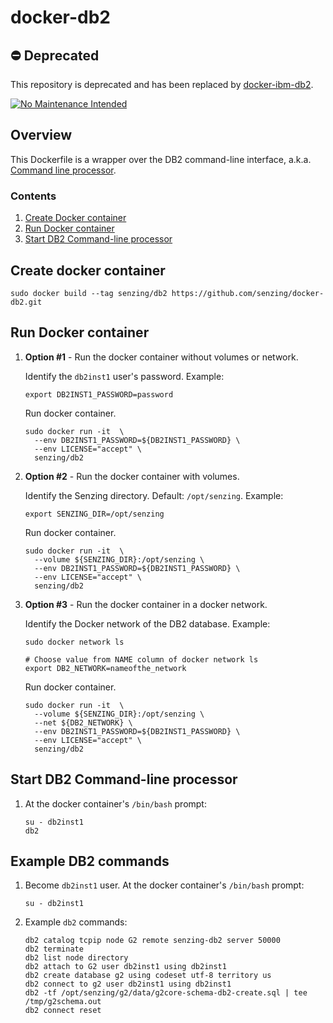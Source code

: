 # docker-db2

## :no_entry: Deprecated

This repository is deprecated and has been replaced by
[docker-ibm-db2](https://github.com/Senzing/docker-ibm-db2).

[![No Maintenance Intended](http://unmaintained.tech/badge.svg)](http://unmaintained.tech/)

## Overview

This Dockerfile is a wrapper over the DB2 command-line interface,
a.k.a. [Command line processor](https://www.ibm.com/support/knowledgecenter/en/SSEPGG_11.1.0/com.ibm.db2.luw.admin.cmd.doc/doc/r0010409.html).

### Contents

1. [Create Docker container](#create-docker-container)
1. [Run Docker container](#run-docker-container)
1. [Start DB2 Command-line processor](start-db2-command-line-processor)

## Create docker container

```console
sudo docker build --tag senzing/db2 https://github.com/senzing/docker-db2.git
```

## Run Docker container

1. **Option #1** - Run the docker container without volumes or network.

    Identify the `db2inst1` user's password.
    Example:

    ```console
    export DB2INST1_PASSWORD=password
    ```

    Run docker container.

    ```console
    sudo docker run -it  \
      --env DB2INST1_PASSWORD=${DB2INST1_PASSWORD} \
      --env LICENSE="accept" \
      senzing/db2
    ```

1. **Option #2** - Run the docker container with volumes.

    Identify the Senzing directory.
    Default: `/opt/senzing`.
    Example:

    ```console
    export SENZING_DIR=/opt/senzing
    ```

    Run docker container.

    ```console
    sudo docker run -it  \
      --volume ${SENZING_DIR}:/opt/senzing \
      --env DB2INST1_PASSWORD=${DB2INST1_PASSWORD} \
      --env LICENSE="accept" \
      senzing/db2
    ```

1. **Option #3** - Run the docker container in a docker network.

    Identify the Docker network of the DB2 database.
    Example:

    ```console
    sudo docker network ls

    # Choose value from NAME column of docker network ls
    export DB2_NETWORK=nameofthe_network
    ```

    Run docker container.

    ```console
    sudo docker run -it  \
      --volume ${SENZING_DIR}:/opt/senzing \
      --net ${DB2_NETWORK} \
      --env DB2INST1_PASSWORD=${DB2INST1_PASSWORD} \
      --env LICENSE="accept" \
      senzing/db2
    ```

## Start DB2 Command-line processor

1. At the docker container's `/bin/bash` prompt:

    ```console
    su - db2inst1
    db2
    ```

## Example DB2 commands

1. Become `db2inst1` user. At the docker container's `/bin/bash` prompt:

    ```console
    su - db2inst1
    ```

1. Example `db2` commands:

    ```console
    db2 catalog tcpip node G2 remote senzing-db2 server 50000
    db2 terminate
    db2 list node directory
    db2 attach to G2 user db2inst1 using db2inst1
    db2 create database g2 using codeset utf-8 territory us
    db2 connect to g2 user db2inst1 using db2inst1
    db2 -tf /opt/senzing/g2/data/g2core-schema-db2-create.sql | tee /tmp/g2schema.out
    db2 connect reset
    ```
